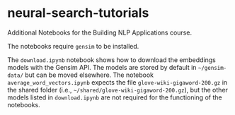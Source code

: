 # neural-search-tutorials
Additional Notebooks for the Building NLP Applications course.

The notebooks require `gensim` to be installed.

The `download.ipynb` notebook shows how to download the embeddings models with the Gensim API. The models are stored by default in `~/gensim-data/` but can be moved elsewhere. The notebook `average_word_vectors.ipynb` expects the file `glove-wiki-gigaword-200.gz` in the shared folder (i.e., `~/shared/glove-wiki-gigaword-200.gz`), but the other models listed in `download.ipynb` are not required for the functioning of the notebooks.
